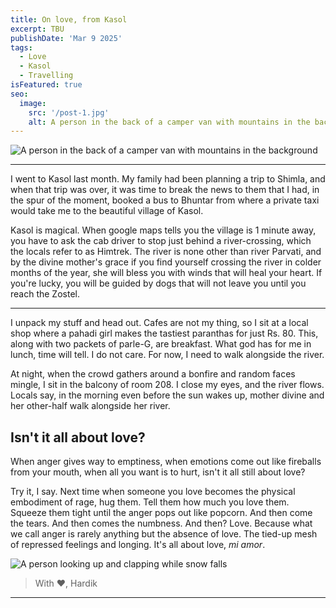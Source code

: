 ```yaml
---
title: On love, from Kasol
excerpt: TBU
publishDate: 'Mar 9 2025'
tags:
  - Love
  - Kasol
  - Travelling
isFeatured: true
seo:
  image:
    src: '/post-1.jpg'
    alt: A person in the back of a camper van with mountains in the background
---
```


![A person in the back of a camper van with mountains in the background](/post-1.jpg)

---

I went to Kasol last month. My family had been planning a trip to Shimla, and when that trip was over, it was time to break the news to them that I had, in the spur of the moment, booked a bus to Bhuntar from where a private taxi would take me to the beautiful village of Kasol.

Kasol is magical. When google maps tells you the village is 1 minute away, you have to ask the cab driver to stop just behind a river-crossing, which the locals refer to as Himtrek. The river is none other than river Parvati, and by the divine mother's grace if you find yourself crossing the river in colder months of the year, she will bless you with winds that will heal your heart. If you're lucky, you will be guided by dogs that will not leave you until you reach the Zostel.

---

I unpack my stuff and head out. Cafes are not my thing, so I sit at a local shop where a pahadi girl makes the tastiest paranthas for just Rs. 80. This, along with two packets of parle-G, are breakfast. What god has for me in lunch, time will tell. I do not care. For now, I need to walk alongside the river.

At night, when the crowd gathers around a bonfire and random faces mingle, I sit in the balcony of room 208. I close my eyes, and the river flows. Locals say, in the morning even before the sun wakes up, mother divine and her other-half walk alongside her river.

## Isn't it all about love?

When anger gives way to emptiness, when emotions come out like fireballs from your mouth, when all you want is to hurt, isn't it all still about love?

Try it, I say. Next time when someone you love becomes the physical embodiment of rage, hug them. Tell them how much you love them. Squeeze them tight until the anger pops out like popcorn. And then come the tears. And then comes the numbness. And then? Love. Because what we call anger is rarely anything but the absence of love. The tied-up mesh of repressed feelings and longing. It's all about love, _mi amor_.

![A person looking up and clapping while snow falls](/post-1-1.gif)

> With ♥️, Hardik

---